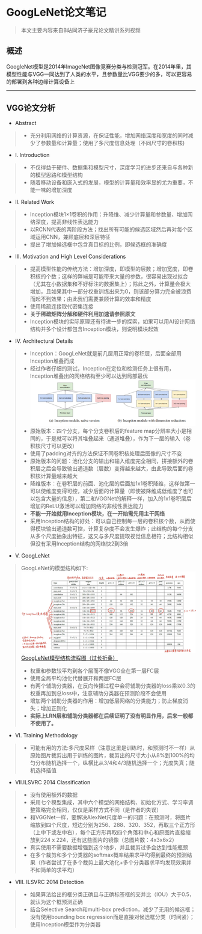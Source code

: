 # GoogLeNet论文笔记
> 本文主要内容来自B站同济子豪兄论文精讲系列视频
## 概述
GoogleNet模型是2014年ImageNet图像竞赛分类与检测冠军。在2014年里，其模型性能与VGG一同达到了人类的水平，且参数量比VGG要少的多，可以更容易的部署到各种边缘计算设备上

---------------------------------
## VGG论文分析
* Abstract
> * 充分利用网络的计算资源，在保证性能，增加网络深度和宽度的同时减少了参数量和计算量；使用了多尺度信息处理（不同尺寸的卷积核)
* Ⅰ. Introduction
> * 不仅得益于硬件、数据集和模型尺寸，深度学习的进步还来自与各种新的模型思路和模型结构
> * 随着移动设备和嵌入式的发展，模型的计算量和效率显的尤为重要，不能一味的增加深度
* Ⅱ. Related Work
> * Inception模块1×1卷积的作用：升降维、减少计算量和参数量、增加网络深度，提高非线性表达能力
> * 以RCNN代表的两阶段方法；找出所有可能的候选区域然后再对每个区域运用CNN，兼顾底层和深层特征
> * 提出了增加候选框中包含真目标的比例，即候选框的准确度
* Ⅲ. Motivation and High Level Considerations
> * 提高模型性能的传统方法：增加深度，即模型的层数；增加宽度，即卷积核的个数；这样的弊端是可能带来大量的参数，很容易出现过拟合（尤其在小数据集和不好标注的数据集上）；除此之外，计算量会极大增加，且如果其中一部分权重训练出来为0，则该部分算力完全被浪费而起不到效果；由此我们需要兼顾计算的效率和精度
> * 使用稀疏连接取代密集连接
> * <b>关于稀疏矩阵分解和硬件利用加速请参照原文</b>
> * Inception模块的实际原理还有待进一步的探索，如果可以用AI设计网络结构并多个设计都包含Inception模块，则说明模块起效
* Ⅳ. Architectural Details
> * Inception：GoogLeNet就是前几层用正常的卷积层，后面全部用Inception堆叠而成
> * 经过作者仔细的测试，Inception在定位和检测任务上很有用，Inception堆叠出的网络结构至少可以达到局部最优<br>
![Inception模块结构](./pic/1.png)<br>
> * 原始版本：四个分支，每个分支卷积后的feature map分辨率大小是相同的，于是就可以将其堆叠起来（通道堆叠），作为下一层的输入（卷积核尺寸可以更改）
> * 使用了padding对齐的方法保证不同卷积核处理后图像的尺寸不变
> * 原始版本的问题：池化分支的输出和输入维度完全相同，拼接额外的卷积层之后会导致输出通道数（层数）变得越来越大，由此导致后面的卷积核计算量越来越大
> * 降维版本：在卷积层的前面、池化层的后面加1x1卷积降维，这样做第一可以使维度变得可控，减少后面的计算量（即使被降维成低维度了也可以包含大量的信息），第二和VGGNet的解释一样，加入的1x1卷积层后增加的ReLU激活可以增加网络的非线性表达能力
> * <b>不能一开始就用Inception模块，在一开始需先用主干网络</b>
> * 采用Inception结构的好处：可以自己控制每一层的卷积核个数，从而使得模块输出通道数可控，计算复杂度不会发生爆炸；此结构的每个分支从多个尺度抽象出特征，这又与多尺度提取视觉信息相符；比结构相似但没有采用Inception结构的网络快2到3倍
* Ⅴ. GoogLeNet
> GoogLeNet的模型结构如下:
![GoogLeNet模型结构数据](./pic/2.png)<br>
[GoogLeNet模型结构流程图（过长折叠）](./pic/3.png)<br>
> * 权重和参数较平均到各个层而不像VGG全在第一层FC层
> * 使用全局平均池化代替展开和两层FC层
> * 有两个辅助分类器，在反向传播过程中会将辅助分类器的loss乘以0.3的权重再加到总loss中，注意辅助分类器在预测阶段不会使用
> * 增加两个辅助分类器的作用：增加低层网络的分类能力；防止梯度消失；增加正则化
> * <b>实际上LRN层和辅助分类器都在后续证明了没有明显作用，后来一般都不使用了。</b>
* Ⅵ. Training Methodology
> * 可能有用的方法:多尺度采样（注意这里是训练时，和预测时不一样）从原始图片裁剪出用于训练的图片，裁剪出的尺寸大小从8%到100%的均匀分布随机选择一个，纵横比从3/4和4/3随机选择一个；光度失真；随机选择插值
* Ⅶ.ILSVRC 2014 Classification
> * 没有使用额外的数据
> * 采用七个模型集成，其中六个模型的网络结构、初始化方式、学习率调整策略完全相同，仅仅是采样方式不同（是作者的失误）
> * 和VGGNet一样，要解决AlexNet尺度单一的问题：在预测时，将图片缩放到四个尺度，短边分别为256、288、320、352，再取三个正方形（上中下或左中右），每个正方形再取四个角落和中心和原图片直接缩放到224 x 224，还有这些图片的镜像（总图片数：4x3x6x2）
> * 真实使用不需要数据增强到这个地步，并且裁剪过多会达到性能瓶颈
> * 在多个裁剪和多个分类器的softmax概率结果求平均得到最终的预测结果（作者尝试了在多个裁剪上最大池化+多个分类器求平均发现效果并不如简单的求平均）
* Ⅷ. ILSVRC 2014 Detection
> * 如果算法给出的框分类正确且与正确标签框的交并比（IOU）大于0.5，就认为这个框预测正确
> * 结合Selective Search和multi-box prediction，减少了无用的候选框；没有使用bounding box regression而是直接对候选框分类（时间紧）；使用Inception模型作为分类器